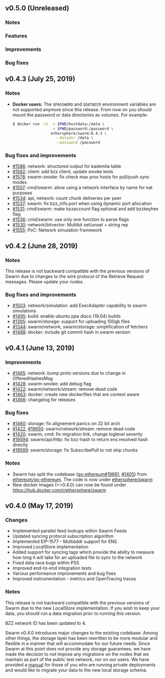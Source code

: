## v0.5.0 (Unreleased)

 ### Notes

 ### Features

 ### Improvements

 ### Bug fixes

## v0.4.3 (July 25, 2019)

### Notes

- **Docker users:** The `$PASSWORD` and `$DATADIR` environment variables are not supported anymore since this release. From now on you should mount the password or data directories as volumes. For example:
  ```bash
  $ docker run -it -v $PWD/hostdata:/data \
                   -v $PWD/password:/password \
                   ethersphere/swarm:0.4.3 \
                     --datadir /data \
                     --password /password
  ```

### Bug fixes and improvements

* [#1586](https://github.com/ethersphere/swarm/pull/1586): network: structured output for kademlia table
* [#1582](https://github.com/ethersphere/swarm/pull/1582): client: add bzz client, update smoke tests
* [#1578](https://github.com/ethersphere/swarm/pull/1578): swarm-smoke: fix check max prox hosts for pull/push sync modes
* [#1557](https://github.com/ethersphere/swarm/pull/1557): cmd/swarm: allow using a network interface by name for nat purposes
* [#1534](https://github.com/ethersphere/swarm/pull/1534): api, network: count chunk deliveries per peer
* [#1537](https://github.com/ethersphere/swarm/pull/1537): swarm: fix bzz_info.port when using dynamic port allocation
* [#1531](https://github.com/ethersphere/swarm/pull/1531): cmd/swarm: make bzzaccount flag optional and add bzzkeyhex flag
* [#1536](https://github.com/ethersphere/swarm/pull/1536): cmd/swarm: use only one function to parse flags
* [#1530](https://github.com/ethersphere/swarm/pull/1530): network/bitvector: Multibit set/unset + string rep
* [#1555](https://github.com/ethersphere/swarm/pull/1555): PoC: Network simulation framework

## v0.4.2 (June 28, 2019)

### Notes

This release is not backward compatible with the previous versions of Swarm due to changes to the wire protocol of the Retrieve Request messages. Please update your nodes.

### Bug fixes and improvements

* [#1503](https://github.com/ethersphere/swarm/pull/1503): network/simulation: add ExecAdapter capability to swarm simulations
* [#1495](https://github.com/ethersphere/swarm/pull/1495): build: enable ubuntu ppa disco (19.04) builds
* [#1395](https://github.com/ethersphere/swarm/pull/1395): swarm/storage: support for uploading 100gb files
* [#1344](https://github.com/ethersphere/swarm/pull/1344): swarm/network, swarm/storage: simplification of fetchers
* [#1488](https://github.com/ethersphere/swarm/pull/1488): docker: include git commit hash in swarm version

## v0.4.1 (June 13, 2019)

### Improvements

* [#1465](https://github.com/ethersphere/swarm/pull/1465): network: bump proto versions due to change in OfferedHashesMsg
* [#1428](https://github.com/ethersphere/swarm/pull/1428): swarm-smoke: add debug flag
* [#1422](https://github.com/ethersphere/swarm/pull/1422): swarm/network/stream: remove dead code
* [#1463](https://github.com/ethersphere/swarm/pull/1463): docker: create new dockerfiles that are context aware
* [#1466](https://github.com/ethersphere/swarm/pull/1466): changelog for releases

### Bug fixes

* [#1460](https://github.com/ethersphere/swarm/pull/1460): storage: fix alignement panics on 32 bit arch
* [#1422](https://github.com/ethersphere/swarm/pull/1422), [#19650](https://github.com/ethereum/go-ethereum/pull/19650): swarm/network/stream: remove dead code
* [#1420](https://github.com/ethersphere/swarm/pull/1420): swarm, cmd: fix migration link, change loglevel severity
* [#19594](https://github.com/ethereum/go-ethereum/pull/19594): swarm/api/http: fix bzz-hash to return ens resolved hash directly
* [#19599](https://github.com/ethereum/go-ethereum/pull/19599): swarm/storage: fix SubscribePull to not skip chunks

### Notes

* Swarm has split the codebase ([go-ethereum#19661](https://github.com/ethereum/go-ethereum/pull/19661), [#1405](https://github.com/ethersphere/swarm/pull/1405)) from [ethereum/go-ethereum](https://github.com/ethereum/go-ethereum). The code is now under [ethersphere/swarm](https://github.com/ethersphere/swarm)
* New docker images (>=0.4.0) can now be found under https://hub.docker.com/r/ethersphere/swarm

## v0.4.0 (May 17, 2019)

### Changes

* Implemented parallel feed lookups within Swarm Feeds
* Updated syncing protocol subscription algorithm
* Implemented EIP-1577 - Multiaddr support for ENS
* Improved LocalStore implementation
* Added support for syncing tags which provide the ability to measure how long it will take for an uploaded file to sync to the network
* Fixed data race bugs within PSS
* Improved end-to-end integration tests
* Various performance improvements and bug fixes
* Improved instrumentation - metrics and OpenTracing traces

### Notes
This release is not backward compatible with the previous versions of Swarm due to the new LocalStore implementation. If you wish to keep your data, you should run a data migration prior to running this version.

BZZ network ID has been updated to 4.

Swarm v0.4.0 introduces major changes to the existing codebase. Among other things, the storage layer has been rewritten to be more modular and flexible in a manner that will accommodate for our future needs. Since Swarm at this point does not provide any storage guarantees, we have made the decision to not impose any migrations on the nodes that we maintain as part of the public test network, nor on our users. We have provided a [manual](https://github.com/ethersphere/swarm/blob/master/docs/Migration-v0.3-to-v0.4.md) for those of you who are running private deployments and would like to migrate your data to the new local storage schema.

